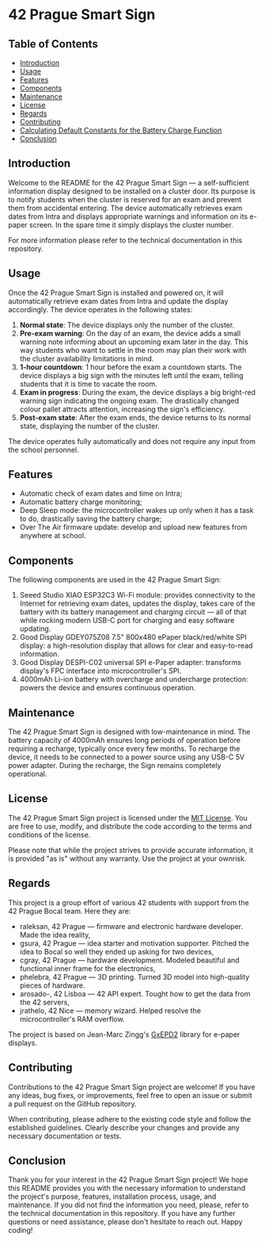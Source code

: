 
# 42 Prague Smart Sign

## Table of Contents

- [Introduction](#introduction)
- [Usage](#usage)
- [Features](#features)
- [Components](#components)
- [Maintenance](#maintenance)
- [License](#license)
- [Regards](#regards)
- [Contributing](#contributing)
- [Calculating Default Constants for the Battery Charge Function](#calculatingdefaultconstantsforthebatterychargefunction)
- [Conclusion](#conclusion)


## Introduction

Welcome to the README for the 42 Prague Smart Sign — a self-sufficient information display designed to be installed on a cluster door. Its purpose is to notify students when the cluster is reserved for an exam and prevent them from accidental entering. The device automatically retrieves exam dates from Intra and displays appropriate warnings and information on its e-paper screen. In the spare time it simply displays the cluster number.

For more information please refer to the technical documentation in this repository.


## Usage

Once the 42 Prague Smart Sign is installed and powered on, it will automatically retrieve exam dates from Intra and update the display accordingly. The device operates in the following states:
1. **Normal state**: The device displays only the number of the cluster.
2. **Pre-exam warning**: On the day of an exam, the device adds a small warning note informing about an upcoming exam later in the day. This way students who want to settle in the room may plan their work with the cluster availability limitations in mind.
3. **1-hour countdown**: 1 hour before the exam a countdown starts. The device displays a big sign with the minutes left until the exam, telling students that it is time to vacate the room.
4. **Exam in progress**: During the exam, the device displays a big bright-red warning sign indicating the ongoing exam. The drastically changed colour pallet attracts attention, increasing the sign's efficiency.
5. **Post-exam state**: After the exam ends, the device returns to its normal state, displaying the number of the cluster.

The device operates fully automatically and does not require any input from the school personnel.


## Features

- Automatic check of exam dates and time on Intra;
- Automatic battery charge monitoring;
- Deep Sleep mode: the microcontroller wakes up only when it has a task to do, drastically saving the battery charge;
- Over The Air firmware update: develop and upload new features from anywhere at school.


## Components

The following components are used in the 42 Prague Smart Sign:
1. Seeed Studio XIAO ESP32C3 Wi-Fi module: provides connectivity to the Internet for retrieving exam dates, updates the display, takes care of the battery with its battery management and charging circuit — all of that while rocking modern USB-C port for charging and easy software updating.
2. Good Display GDEY075Z08 7.5" 800x480 ePaper black/red/white SPI display: a high-resolution display that allows for clear and easy-to-read information.
3. Good Display DESPI-C02 universal SPI e-Paper adapter: transforms display's FPC interface into microcontroller's SPI.
4. 4000mAh Li-ion battery with overcharge and undercharge protection: powers the device and ensures continuous operation.


## Maintenance

The 42 Prague Smart Sign is designed with low-maintenance in mind. The battery capacity of 4000mAh ensures long periods of operation before requiring a recharge, typically once every few months. To recharge the device, it needs to be connected to a power source using any USB-C 5V power adapter. During the recharge, the Sign remains completely operational.


## License

The 42 Prague Smart Sign project is licensed under the [MIT License](https://opensource.org/licenses/MIT). You are free to use, modify, and distribute the code according to the terms and conditions of the license.

Please note that while the project strives to provide accurate information, it is provided "as is" without any warranty. Use the project at your ownrisk.


## Regards

This project is a group effort of various 42 students with support from the 42 Prague Bocal team. Here they are:
- raleksan, 42 Prague — firmware and electronic hardware developer. Made the idea reality,
- gsura, 42 Prague — idea starter and motivation supporter. Pitched the idea to Bocal so well they ended up asking for two devices,
- cgray, 42 Prague — hardware development. Modeled beautiful and functional inner frame for the electronics,
- phelebra, 42 Prague — 3D printing. Turned 3D model into high-quality pieces of hardware.
- arosado-, 42 Lisboa — 42 API expert. Tought how to get the data from the 42 servers,
- jrathelo, 42 Nice — memory wizard. Helped resolve the microcontroller's RAM overflow.

The project is based on Jean-Marc Zingg's [GxEPD2](https://github.com/ZinggJM/GxEPD2) library for e-paper displays.


## Contributing

Contributions to the 42 Prague Smart Sign project are welcome! If you have any ideas, bug fixes, or improvements, feel free to open an issue or submit a pull request on the GitHub repository.

When contributing, please adhere to the existing code style and follow the established guidelines. Clearly describe your changes and provide any necessary documentation or tests.


## Conclusion

Thank you for your interest in the 42 Prague Smart Sign project! We hope this README provides you with the necessary information to understand the project's purpose, features, installation process, usage, and maintenance. If you did not find the information you need, please, refer to the technical documentation in this repository. If you have any further questions or need assistance, please don't hesitate to reach out. Happy coding!